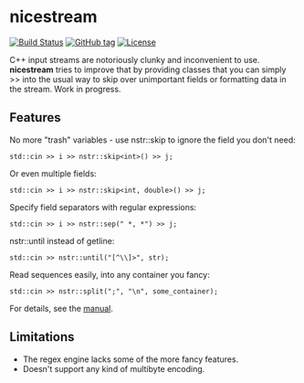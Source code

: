 # nicestream

[![Build Status](https://travis-ci.org/lipk/nicestream.svg?branch=master)](https://travis-ci.org/lipk/nicestream)
[![GitHub tag](https://img.shields.io/github/tag/lipk/nicestream.svg)]()
[![License](https://img.shields.io/github/license/mashape/apistatus.svg)]()

C++ input streams are notoriously clunky and inconvenient to use. **nicestream** tries to improve that by providing classes that
you can simply >> into the usual way to skip over unimportant fields or formatting data in the stream. Work in progress.

## Features

No more "trash" variables - use nstr::skip to ignore the field you don't need:

    std::cin >> i >> nstr::skip<int>() >> j;

Or even multiple fields:

    std::cin >> i >> nstr::skip<int, double>() >> j;

Specify field separators with regular expressions:

    std::cin >> i >> nstr::sep(" *, *") >> j;

nstr::until instead of getline:

    std::cin >> nstr::until("[^\\]>", str);

Read sequences easily, into any container you fancy:

    std::cin >> nstr::split(";", "\n", some_container);

For details, see the [manual](MANUAL.md).

## Limitations

* The regex engine lacks some of the more fancy features.
* Doesn't support any kind of multibyte encoding.
